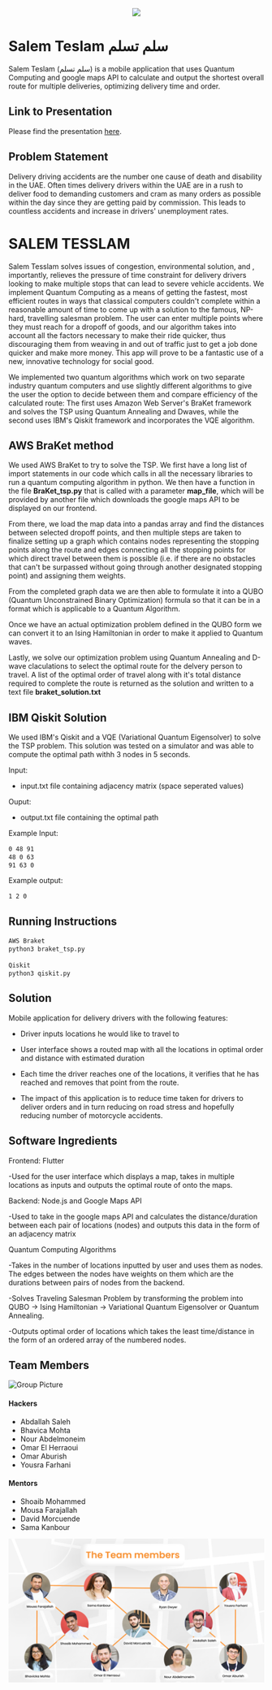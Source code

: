 <p align="center"><img src="https://i.ibb.co/tbPGLJy/Group-2-1.png"></p>


# Salem Teslam سلم تسلم

Salem Teslam (سلم تسلم) is a mobile application that uses Quantum Computing and google maps API to calculate and output the shortest overall route for multiple deliveries, optimizing delivery time and order. 

## Link to Presentation

Please find the presentation [here](https://drive.google.com/file/d/15L1dQC_L6oQJXzFDT9DVX2MEw8Eqga34/view?usp=sharing).

## Problem Statement


Delivery driving accidents are the number one cause of death and disability in the UAE. 
Often times delivery drivers within the UAE are in a rush to deliver food to demanding customers and cram as many orders as possible within the day since they are getting paid by commission. This leads to countless accidents and increase in drivers' unemployment rates.

# SALEM TESSLAM

Salem Tesslam solves issues of congestion, environmental solution, and , importantly, relieves the pressure of time constraint for delivery drivers looking to make multiple stops that can lead to severe vehicle accidents.  We implement Quantum Computing as a means of getting the fastest, most efficient routes in ways that classical computers couldn't complete within a reasonable amount of time to come up with a solution to the famous, NP-hard, travelling salesman problem.  The user can enter multiple points where they must reach for a dropoff of goods, and our algorithm takes into account all the factors necessary to make their ride quicker, thus discouraging them from weaving in and out of traffic just to get a job done quicker and make more money.  This app will prove to be a fantastic use of a new, innovative technology for social good.

We implemented two quantum algorithms which work on two separate industry quantum computers and use slightly different algorithms to give the user the option to decide between them and compare efficiency of the calculated route: The first uses Amazon Web Server's BraKet framework and solves the TSP using Quantum Annealing and Dwaves, while the second uses IBM's Qiskit framework and incorporates the VQE algorithm.

## AWS BraKet method

We used AWS BraKet to try to solve the TSP.  We first have a long list of import statements in our code which calls in all the necessary libraries to run a quantum computing algorithm in python.  We then have a function in the file **BraKet_tsp.py** that is called with a parameter **map_file**, which will be provided by another file which downloads the google maps API to be displayed on our frontend.  

From there, we load the map data into a pandas array and find the distances between selected dropoff points, and then multiple steps are taken to finalize setting up a graph which contains nodes representing the stopping points along the route and edges connecting all the stopping points for which direct travel between them is possible (i.e. if there are no obstacles that can't be surpassed without going through another designated stopping point) and assigning them weights.

From the completed graph data we are then able to formulate it into a QUBO (Quantum Unconstrained Binary Optimization) formula so that it can be in a format which is applicable to a Quantum Algorithm.

Once we have an actual optimization problem defined in the QUBO form we can convert it to an Ising Hamiltonian in order to make it applied to Quantum waves.

Lastly, we solve our optimization problem using Quantum Annealing and D-wave claculations to select the optimal route for the delvery person to travel.  A list of the optimal order of travel along with it's total distance required to complete the route is returned as the solution and written to a text file **braket_solution.txt**

## IBM Qiskit Solution

We used IBM's Qiskit and a VQE (Variational Quantum Eigensolver) to solve the TSP problem. This solution was tested on a simulator and was able to compute the optimal path withh 3 nodes in 5 seconds. 

Input: 
- input.txt file containing adjacency matrix (space seperated values) 

Ouput:
- output.txt file containing the optimal path

Example Input:
```
0 48 91
48 0 63
91 63 0
```

Example output:
```
1 2 0
```

## Running Instructions

```
AWS Braket
python3 braket_tsp.py

Qiskit
python3 qiskit.py 

```

## Solution

Mobile application for delivery drivers with the following features:
- Driver inputs locations he would like to travel to
- User interface shows a routed map with all the locations in optimal order and distance with estimated duration
- Each time the driver reaches one of the locations, it verifies that he has reached and removes that point from the route.

- The impact of this application is to reduce time taken for drivers to deliver orders and in turn reducing on road stress and hopefully reducing number of motorcycle accidents.



## Software Ingredients

Frontend: Flutter

-Used for the user interface which displays a map, takes in multiple locations as inputs and outputs the optimal route of onto the maps.

Backend: Node.js and Google Maps API

-Used to take in the google maps API and calculates the distance/duration between each pair of locations (nodes) and outputs this data in the form of an adjacency matrix

Quantum Computing Algorithms

-Takes in the number of locations inputted by user and uses them as nodes. The edges between the nodes have weights on them which are the durations between pairs of nodes from the backend.

-Solves Traveling Salesman Problem by transforming the problem into QUBO -> Ising Hamiltonian -> Variational Quantum Eigensolver or Quantum Annealing.

-Outputs optimal order of locations which takes the least time/distance in the form of an ordered array of the numbered nodes.


## Team Members

![Group Picture](assets/group_picture.jpg)

#### Hackers

- Abdallah Saleh
- Bhavica Mohta
- Nour Abdelmoneim 
- Omar El Herraoui
- Omar Aburish
- Yousra Farhani


#### Mentors

- Shoaib Mohammed
- Mousa Farajallah
- David Morcuende
- Sama Kanbour

![Team Members](assets/team_members.png)
